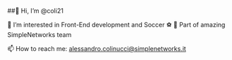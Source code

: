 ##👋 Hi, I’m @coli21

👀 I’m interested in Front-End development and Soccer ⚽️
🏢 Part of amazing SimpleNetworks team

📫 How to reach me: alessandro.colinucci@simplenetworks.it

